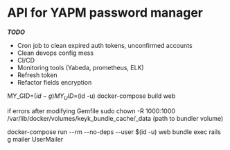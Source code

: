 # API for YAPM password manager

***TODO***
  * Cron job to clean expired auth tokens, unconfirmed accounts
  * Clean devops config mess
  * CI/CD
  * Monitoring tools (Yabeda, prometheus, ELK)
  * Refresh token
  * Refactor fields encryption

MY_GID=$(id -g) MY_UID=$(id -u) docker-compose build web

if errors after modifying Gemfile
sudo chown -R 1000:1000 /var/lib/docker/volumes/keyk_bundle_cache/_data (path to bundler volume)

docker-compose run --rm --no-deps --user $(id -u) web bundle exec rails g mailer UserMailer
